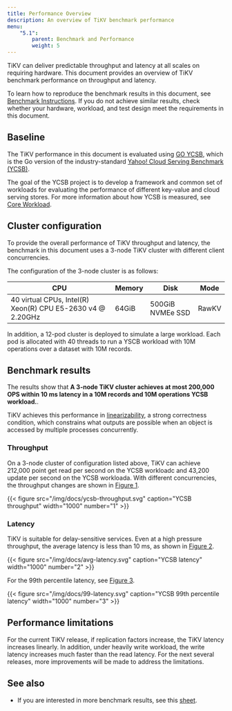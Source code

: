 ```yaml
---
title: Performance Overview
description: An overview of TiKV benchmark performance
menu:
    "5.1":
        parent: Benchmark and Performance
        weight: 5
---
```


 
TiKV can deliver predictable throughput and latency at all scales on requiring hardware. This document provides an overview of TiKV benchmark performance on throughput and latency.

To learn how to reproduce the benchmark results in this document, see [Benchmark Instructions](./instructions.md). If you do not achieve similar results, check whether your hardware, workload, and test design meet the requirements in this document.

## Baseline

The TiKV performance in this document is evaluated using [GO YCSB](https://github.com/pingcap/go-ycsb), which is the Go version of the industry-standard [Yahoo! Cloud Serving Benchmark (YCSB)](https://github.com/brianfrankcooper/YCSB).

The goal of the YCSB project is to develop a framework and common set of workloads for evaluating the performance of different key-value and cloud serving stores. For more information about how YCSB is measured, see [Core Workload](https://github.com/brianfrankcooper/YCSB/wiki/Core-Workloads).

## Cluster configuration

To provide the overall performance of TiKV throughput and latency, the benchmark in this document uses a 3-node TiKV cluster with different client concurrencies.

The configuration of the 3-node cluster is as follows:

| CPU                                                        | Memory | Disk             | Mode  |
| ---------------------------------------------------------- | ------ | ---------------- | ----- |
| 40 virtual CPUs, Intel(R) Xeon(R) CPU E5-2630 v4 @ 2.20GHz | 64GiB  | 500GiB NVMEe SSD | RawKV |

In addition, a 12-pod cluster is deployed to simulate a large workload. Each pod is allocated with 40 threads to run a YSCB workload with 10M operations over a dataset with 10M records.

## Benchmark results

The results show that **A 3-node TiKV cluster achieves at most 200,000 OPS within 10 ms latency in a 10M records and 10M operations YCSB workload.**.

TiKV achieves this performance in [linearizability](https://en.wikipedia.org/wiki/Linearizability), a strong correctness condition, which constrains what outputs are possible when an object is accessed by multiple processes concurrently.

### Throughput

On a 3-node cluster of configuration listed above, TiKV can achieve 212,000 point get read per second on the YCSB workloadc and 43,200 update per second on the YCSB workloada. With different concurrencies, the throughput changes are shown in [Figure 1](https://docs.google.com/spreadsheets/d/e/2PACX-1vTIx695jjL3qYN1iR4xC3N8qh0B1qsHOALSBqf1B469b0DIZwVdzZMcSbBOOtAIo31hAdW0x_EXjmgq/pubchart?oid=1044850259&format=interactive).

{{< figure
    src="/img/docs/ycsb-throughput.svg"
    caption="YCSB throughput"
    width="1000"
    number="1" >}}

### Latency

TiKV is suitable for delay-sensitive services. Even at a high pressure throughput, the average latency is less than 10 ms, as shown in [Figure 2](https://docs.google.com/spreadsheets/d/e/2PACX-1vTIx695jjL3qYN1iR4xC3N8qh0B1qsHOALSBqf1B469b0DIZwVdzZMcSbBOOtAIo31hAdW0x_EXjmgq/pubchart?oid=334435174&format=interactive).

{{< figure
    src="/img/docs/avg-latency.svg"
    caption="YCSB latency"
    width="1000"
    number="2" >}}

For the 99th percentile latency, see [Figure 3](https://docs.google.com/spreadsheets/d/e/2PACX-1vTIx695jjL3qYN1iR4xC3N8qh0B1qsHOALSBqf1B469b0DIZwVdzZMcSbBOOtAIo31hAdW0x_EXjmgq/pubchart?oid=6574505&format=interactive).

{{< figure
    src="/img/docs/99-latency.svg"
    caption="YCSB 99th percentile latency"
    width="1000"
    number="3" >}}

## Performance limitations

For the current TiKV release, if replication factors increase, the TiKV latency increases linearly. In addition, under heavily write workload, the write latency increases much faster than the read latency. For the next several releases, more improvements will be made to address the limitations.

## See also

* If you are interested in more benchmark results, see this [sheet](https://docs.google.com/spreadsheets/d/1VjzC3IxCiqGQmSUgRxewgExE3c32YiZMUKNsKDuvrPg/edit?usp=sharing).

